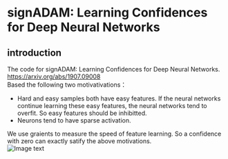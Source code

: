# signADAM: Learning Confidences for Deep Neural Networks
## introduction
The code for signADAM: Learning Confidences for Deep Neural Networks. https://arxiv.org/abs/1907.09008<br>
Based the following two motivativations：<br>
- Hard and easy samples both have easy features. If the neural networks continue learning these easy features, the neural networks tend to overfit. So easy features should be inhibitted. 
- Neurons tend to have sparse activation.


We use graients to measure the speed of feature learning. So a confidence with zero can exactly satify the above motivations. <br>
![Image text]()
